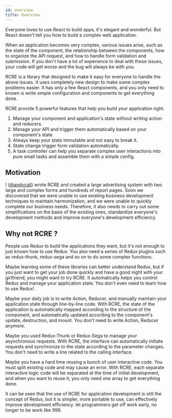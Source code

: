 ```yaml
---
id: overview
title: Overview
---
```


Everyone loves to use React to build apps, it's elegant and wonderful. But React doesn't tell you how to build a complex web application.

When an application becomes very complex, various issues arise, such as the state of the component, the relationship between the components, how to organize the API request, and how to handle form validation and submission. If you don't have a lot of experience to deal with these issues, your code will get worse and the bug will always be with you.

RCRE is a library that designed to make it easy for everyone to handle the above issues. It uses completely new design to make some complex problems easier. It has only a few React components, and you only need to known is write simple configuration and components to get everything done.

RCRE provide 5 powerful features that help you build your application right.

1. Manage your component and application's state without writing action and reducers.
2. Manage your API and trigger them automatically based on your component's state.
3. Always keep your state immutable and not easy to break it.
4. State change trigger form validation automatically.
5. A task controller can help you separate complex user interactions into pure small tasks and assemble them with a simple config.

## Motivation

I ([@andycall](https://github.com/andycall)) wrote RCRE and created a large advertising system with two large and complex forms and hundreds of report pages. Soon we discovered that we were unable to use existing business development techniques to maintain harmonization, and we were unable to quickly complete our business needs. Therefore, it also needs to carry out some simplifications on the basis of the existing ones, standardize everyone's development methods and improve everyone's development efficiency.

## Why not RCRE ?

People use Redux to build the applications they want, but it's not enough to just known how to use Redux. You also need a series of Redux plugins such as redux-thunk, redux-sega and so on to do some complex functions.

Maybe learning some of these libraries can better understand Redux, but if you just want to get your job done quickly and have a good night with your girlfriend, you might want to try RCRE. It automatically helps you control Redux and manage your application state. You don't even need to learn how to use Redux! .

Maybe your daily job is to write Action, Reducer, and manually maintain your application state through line-by-line code. With RCRE, the state of the application is automatically mapped according to the structure of the component, and automatically updated according to the component's update, destruction, and mount. You don't need to write Action, Reducer anymore.

Maybe you used Redux-Thunk or Redux-Sega to manage your asynchronous requests. With RCRE, the interface can automatically initiate requests and synchronize to the state according to the parameter changes. You don't need to write a line related to the calling interface.

Maybe you have a hard time reusing a bunch of user interactive code. You must split existing code and may cause an error. With RCRE, each separate interactive logic code will be separated at the time of initial development, and when you want to reuse it, you only need one array to get everything done.

It can be seen that the use of RCRE for application development is still the concept of ​​Redux, but it is simpler, more portable to use, can effectively improve development efficiency. let programmers get off work early, no longer to be work like 996.